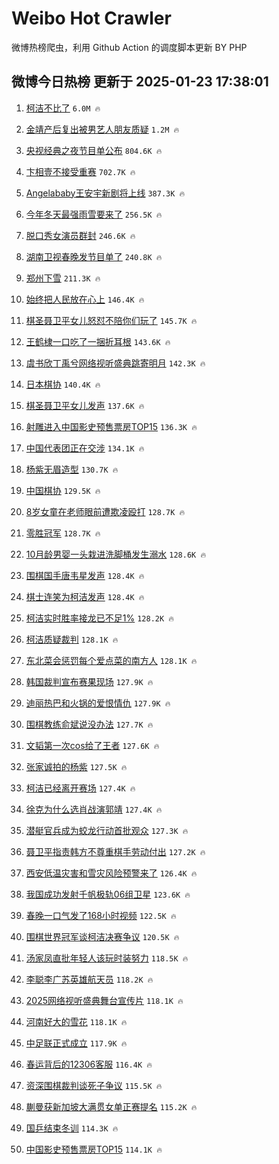# Weibo Hot Crawler 



微博热榜爬虫，利用 Github Action 的调度脚本更新 BY PHP 


## 微博今日热榜 更新于 2025-01-23 17:38:01 
1. [柯洁不比了](https://s.weibo.com/weibo?q=%23%E6%9F%AF%E6%B4%81%E4%B8%8D%E6%AF%94%E4%BA%86%23&t=31&band_rank=1&Refer=top) `6.0M 🔥` 

1. [金靖产后复出被男艺人朋友质疑](https://s.weibo.com/weibo?q=%23%E9%87%91%E9%9D%96%E4%BA%A7%E5%90%8E%E5%A4%8D%E5%87%BA%E8%A2%AB%E7%94%B7%E8%89%BA%E4%BA%BA%E6%9C%8B%E5%8F%8B%E8%B4%A8%E7%96%91%23&t=31&band_rank=2&Refer=top) `1.2M 🔥` 

1. [央视经典之夜节目单公布](https://s.weibo.com/weibo?q=%23%E5%A4%AE%E8%A7%86%E7%BB%8F%E5%85%B8%E4%B9%8B%E5%A4%9C%E8%8A%82%E7%9B%AE%E5%8D%95%E5%85%AC%E5%B8%83%23&t=31&band_rank=3&Refer=top) `804.6K 🔥` 

1. [卞相壹不接受重赛](https://s.weibo.com/weibo?q=%23%E5%8D%9E%E7%9B%B8%E5%A3%B9%E4%B8%8D%E6%8E%A5%E5%8F%97%E9%87%8D%E8%B5%9B%23&t=31&band_rank=4&Refer=top) `702.7K 🔥` 

1. [Angelababy王安宇新剧将上线](https://s.weibo.com/weibo?q=%23Angelababy%E7%8E%8B%E5%AE%89%E5%AE%87%E6%96%B0%E5%89%A7%E5%B0%86%E4%B8%8A%E7%BA%BF%23&t=31&band_rank=5&Refer=top) `387.3K 🔥` 

1. [今年冬天最强雨雪要来了](https://s.weibo.com/weibo?q=%23%E4%BB%8A%E5%B9%B4%E5%86%AC%E5%A4%A9%E6%9C%80%E5%BC%BA%E9%9B%A8%E9%9B%AA%E8%A6%81%E6%9D%A5%E4%BA%86%23&t=31&band_rank=6&Refer=top) `256.5K 🔥` 

1. [脱口秀女演员群封](https://s.weibo.com/weibo?q=%E8%84%B1%E5%8F%A3%E7%A7%80%E5%A5%B3%E6%BC%94%E5%91%98%E7%BE%A4%E5%B0%81&t=31&band_rank=7&Refer=top) `246.6K 🔥` 

1. [湖南卫视春晚发节目单了](https://s.weibo.com/weibo?q=%23%E6%B9%96%E5%8D%97%E5%8D%AB%E8%A7%86%E6%98%A5%E6%99%9A%E5%8F%91%E8%8A%82%E7%9B%AE%E5%8D%95%E4%BA%86%23&t=31&band_rank=8&Refer=top) `240.8K 🔥` 

1. [郑州下雪](https://s.weibo.com/weibo?q=%E9%83%91%E5%B7%9E%E4%B8%8B%E9%9B%AA&t=31&band_rank=9&Refer=top) `211.3K 🔥` 

1. [始终把人民放在心上](https://s.weibo.com/weibo?q=%23%E5%A7%8B%E7%BB%88%E6%8A%8A%E4%BA%BA%E6%B0%91%E6%94%BE%E5%9C%A8%E5%BF%83%E4%B8%8A%23&t=31&band_rank=10&Refer=top) `146.4K 🔥` 

1. [棋圣聂卫平女儿怒怼不陪你们玩了](https://s.weibo.com/weibo?q=%23%E6%A3%8B%E5%9C%A3%E8%81%82%E5%8D%AB%E5%B9%B3%E5%A5%B3%E5%84%BF%E6%80%92%E6%80%BC%E4%B8%8D%E9%99%AA%E4%BD%A0%E4%BB%AC%E7%8E%A9%E4%BA%86%23&t=31&band_rank=11&Refer=top) `145.7K 🔥` 

1. [王鹤棣一口吃了一捆折耳根](https://s.weibo.com/weibo?q=%23%E7%8E%8B%E9%B9%A4%E6%A3%A3%E4%B8%80%E5%8F%A3%E5%90%83%E4%BA%86%E4%B8%80%E6%8D%86%E6%8A%98%E8%80%B3%E6%A0%B9%23&t=31&band_rank=12&Refer=top) `143.6K 🔥` 

1. [虞书欣丁禹兮网络视听盛典跳寄明月](https://s.weibo.com/weibo?q=%23%E8%99%9E%E4%B9%A6%E6%AC%A3%E4%B8%81%E7%A6%B9%E5%85%AE%E7%BD%91%E7%BB%9C%E8%A7%86%E5%90%AC%E7%9B%9B%E5%85%B8%E8%B7%B3%E5%AF%84%E6%98%8E%E6%9C%88%23&t=31&band_rank=13&Refer=top) `142.3K 🔥` 

1. [日本棋协](https://s.weibo.com/weibo?q=%E6%97%A5%E6%9C%AC%E6%A3%8B%E5%8D%8F&t=31&band_rank=14&Refer=top) `140.4K 🔥` 

1. [棋圣聂卫平女儿发声](https://s.weibo.com/weibo?q=%23%E6%A3%8B%E5%9C%A3%E8%81%82%E5%8D%AB%E5%B9%B3%E5%A5%B3%E5%84%BF%E5%8F%91%E5%A3%B0%23&t=31&band_rank=15&Refer=top) `137.6K 🔥` 

1. [射雕进入中国影史预售票房TOP15](https://s.weibo.com/weibo?q=%23%E5%B0%84%E9%9B%95%E8%BF%9B%E5%85%A5%E4%B8%AD%E5%9B%BD%E5%BD%B1%E5%8F%B2%E9%A2%84%E5%94%AE%E7%A5%A8%E6%88%BFTOP15%23&t=31&band_rank=16&Refer=top) `136.3K 🔥` 

1. [中国代表团正在交涉](https://s.weibo.com/weibo?q=%23%E4%B8%AD%E5%9B%BD%E4%BB%A3%E8%A1%A8%E5%9B%A2%E6%AD%A3%E5%9C%A8%E4%BA%A4%E6%B6%89%23&t=31&band_rank=17&Refer=top) `134.1K 🔥` 

1. [杨紫无眉造型](https://s.weibo.com/weibo?q=%23%E6%9D%A8%E7%B4%AB%E6%97%A0%E7%9C%89%E9%80%A0%E5%9E%8B%23&t=31&band_rank=18&Refer=top) `130.7K 🔥` 

1. [中国棋协](https://s.weibo.com/weibo?q=%E4%B8%AD%E5%9B%BD%E6%A3%8B%E5%8D%8F&t=31&band_rank=19&Refer=top) `129.5K 🔥` 

1. [8岁女童在老师眼前遭欺凌殴打](https://s.weibo.com/weibo?q=%238%E5%B2%81%E5%A5%B3%E7%AB%A5%E5%9C%A8%E8%80%81%E5%B8%88%E7%9C%BC%E5%89%8D%E9%81%AD%E6%AC%BA%E5%87%8C%E6%AE%B4%E6%89%93%23&t=31&band_rank=20&Refer=top) `128.7K 🔥` 

1. [零胜冠军](https://s.weibo.com/weibo?q=%E9%9B%B6%E8%83%9C%E5%86%A0%E5%86%9B&t=31&band_rank=21&Refer=top) `128.7K 🔥` 

1. [10月龄男婴一头栽进洗脚桶发生溺水](https://s.weibo.com/weibo?q=%2310%E6%9C%88%E9%BE%84%E7%94%B7%E5%A9%B4%E4%B8%80%E5%A4%B4%E6%A0%BD%E8%BF%9B%E6%B4%97%E8%84%9A%E6%A1%B6%E5%8F%91%E7%94%9F%E6%BA%BA%E6%B0%B4%23&t=31&band_rank=22&Refer=top) `128.6K 🔥` 

1. [围棋国手唐韦星发声](https://s.weibo.com/weibo?q=%23%E5%9B%B4%E6%A3%8B%E5%9B%BD%E6%89%8B%E5%94%90%E9%9F%A6%E6%98%9F%E5%8F%91%E5%A3%B0%23&t=31&band_rank=23&Refer=top) `128.4K 🔥` 

1. [棋士连笑为柯洁发声](https://s.weibo.com/weibo?q=%23%E6%A3%8B%E5%A3%AB%E8%BF%9E%E7%AC%91%E4%B8%BA%E6%9F%AF%E6%B4%81%E5%8F%91%E5%A3%B0%23&t=31&band_rank=24&Refer=top) `128.4K 🔥` 

1. [柯洁实时胜率接龙已不足1%](https://s.weibo.com/weibo?q=%23%E6%9F%AF%E6%B4%81%E5%AE%9E%E6%97%B6%E8%83%9C%E7%8E%87%E6%8E%A5%E9%BE%99%E5%B7%B2%E4%B8%8D%E8%B6%B31%25%23&t=31&band_rank=25&Refer=top) `128.2K 🔥` 

1. [柯洁质疑裁判](https://s.weibo.com/weibo?q=%23%E6%9F%AF%E6%B4%81%E8%B4%A8%E7%96%91%E8%A3%81%E5%88%A4%23&t=31&band_rank=26&Refer=top) `128.1K 🔥` 

1. [东北菜会惩罚每个爱点菜的南方人](https://s.weibo.com/weibo?q=%23%E4%B8%9C%E5%8C%97%E8%8F%9C%E4%BC%9A%E6%83%A9%E7%BD%9A%E6%AF%8F%E4%B8%AA%E7%88%B1%E7%82%B9%E8%8F%9C%E7%9A%84%E5%8D%97%E6%96%B9%E4%BA%BA%23&t=31&band_rank=27&Refer=top) `128.1K 🔥` 

1. [韩国裁判宣布赛果现场](https://s.weibo.com/weibo?q=%23%E9%9F%A9%E5%9B%BD%E8%A3%81%E5%88%A4%E5%AE%A3%E5%B8%83%E8%B5%9B%E6%9E%9C%E7%8E%B0%E5%9C%BA%23&t=31&band_rank=28&Refer=top) `127.9K 🔥` 

1. [迪丽热巴和火锅的爱恨情仇](https://s.weibo.com/weibo?q=%23%E8%BF%AA%E4%B8%BD%E7%83%AD%E5%B7%B4%E5%92%8C%E7%81%AB%E9%94%85%E7%9A%84%E7%88%B1%E6%81%A8%E6%83%85%E4%BB%87%23&t=31&band_rank=29&Refer=top) `127.9K 🔥` 

1. [围棋教练俞斌说没办法](https://s.weibo.com/weibo?q=%23%E5%9B%B4%E6%A3%8B%E6%95%99%E7%BB%83%E4%BF%9E%E6%96%8C%E8%AF%B4%E6%B2%A1%E5%8A%9E%E6%B3%95%23&t=31&band_rank=30&Refer=top) `127.7K 🔥` 

1. [文韬第一次cos给了王者](https://s.weibo.com/weibo?q=%23%E6%96%87%E9%9F%AC%E7%AC%AC%E4%B8%80%E6%AC%A1cos%E7%BB%99%E4%BA%86%E7%8E%8B%E8%80%85%23&t=31&band_rank=31&Refer=top) `127.6K 🔥` 

1. [张家诚拍的杨紫](https://s.weibo.com/weibo?q=%E5%BC%A0%E5%AE%B6%E8%AF%9A%E6%8B%8D%E7%9A%84%E6%9D%A8%E7%B4%AB&t=31&band_rank=32&Refer=top) `127.5K 🔥` 

1. [柯洁已经离开赛场](https://s.weibo.com/weibo?q=%23%E6%9F%AF%E6%B4%81%E5%B7%B2%E7%BB%8F%E7%A6%BB%E5%BC%80%E8%B5%9B%E5%9C%BA%23&t=31&band_rank=33&Refer=top) `127.4K 🔥` 

1. [徐克为什么选肖战演郭靖](https://s.weibo.com/weibo?q=%E5%BE%90%E5%85%8B%E4%B8%BA%E4%BB%80%E4%B9%88%E9%80%89%E8%82%96%E6%88%98%E6%BC%94%E9%83%AD%E9%9D%96&t=31&band_rank=34&Refer=top) `127.4K 🔥` 

1. [潜艇官兵成为蛟龙行动首批观众](https://s.weibo.com/weibo?q=%E6%BD%9C%E8%89%87%E5%AE%98%E5%85%B5%E6%88%90%E4%B8%BA%E8%9B%9F%E9%BE%99%E8%A1%8C%E5%8A%A8%E9%A6%96%E6%89%B9%E8%A7%82%E4%BC%97&t=31&band_rank=35&Refer=top) `127.3K 🔥` 

1. [聂卫平指责韩方不尊重棋手劳动付出](https://s.weibo.com/weibo?q=%23%E8%81%82%E5%8D%AB%E5%B9%B3%E6%8C%87%E8%B4%A3%E9%9F%A9%E6%96%B9%E4%B8%8D%E5%B0%8A%E9%87%8D%E6%A3%8B%E6%89%8B%E5%8A%B3%E5%8A%A8%E4%BB%98%E5%87%BA%23&t=31&band_rank=36&Refer=top) `127.2K 🔥` 

1. [西安低温灾害和雪灾风险预警来了](https://s.weibo.com/weibo?q=%23%E8%A5%BF%E5%AE%89%E4%BD%8E%E6%B8%A9%E7%81%BE%E5%AE%B3%E5%92%8C%E9%9B%AA%E7%81%BE%E9%A3%8E%E9%99%A9%E9%A2%84%E8%AD%A6%E6%9D%A5%E4%BA%86%23&t=31&band_rank=37&Refer=top) `126.4K 🔥` 

1. [我国成功发射千帆极轨06组卫星](https://s.weibo.com/weibo?q=%23%E6%88%91%E5%9B%BD%E6%88%90%E5%8A%9F%E5%8F%91%E5%B0%84%E5%8D%83%E5%B8%86%E6%9E%81%E8%BD%A806%E7%BB%84%E5%8D%AB%E6%98%9F%23&t=31&band_rank=38&Refer=top) `123.6K 🔥` 

1. [春晚一口气发了168小时视频](https://s.weibo.com/weibo?q=%E6%98%A5%E6%99%9A%E4%B8%80%E5%8F%A3%E6%B0%94%E5%8F%91%E4%BA%86168%E5%B0%8F%E6%97%B6%E8%A7%86%E9%A2%91&t=31&band_rank=39&Refer=top) `122.5K 🔥` 

1. [围棋世界冠军谈柯洁决赛争议](https://s.weibo.com/weibo?q=%23%E5%9B%B4%E6%A3%8B%E4%B8%96%E7%95%8C%E5%86%A0%E5%86%9B%E8%B0%88%E6%9F%AF%E6%B4%81%E5%86%B3%E8%B5%9B%E4%BA%89%E8%AE%AE%23&t=31&band_rank=40&Refer=top) `120.5K 🔥` 

1. [汤家凤直批年轻人该玩时装努力](https://s.weibo.com/weibo?q=%23%E6%B1%A4%E5%AE%B6%E5%87%A4%E7%9B%B4%E6%89%B9%E5%B9%B4%E8%BD%BB%E4%BA%BA%E8%AF%A5%E7%8E%A9%E6%97%B6%E8%A3%85%E5%8A%AA%E5%8A%9B%23&t=31&band_rank=41&Refer=top) `118.5K 🔥` 

1. [李聪李广苏英雄航天员](https://s.weibo.com/weibo?q=%23%E6%9D%8E%E8%81%AA%E6%9D%8E%E5%B9%BF%E8%8B%8F%E8%8B%B1%E9%9B%84%E8%88%AA%E5%A4%A9%E5%91%98%23&t=31&band_rank=42&Refer=top) `118.2K 🔥` 

1. [2025网络视听盛典舞台宣传片](https://s.weibo.com/weibo?q=%232025%E7%BD%91%E7%BB%9C%E8%A7%86%E5%90%AC%E7%9B%9B%E5%85%B8%E8%88%9E%E5%8F%B0%E5%AE%A3%E4%BC%A0%E7%89%87%23&t=31&band_rank=43&Refer=top) `118.1K 🔥` 

1. [河南好大的雪花](https://s.weibo.com/weibo?q=%23%E6%B2%B3%E5%8D%97%E5%A5%BD%E5%A4%A7%E7%9A%84%E9%9B%AA%E8%8A%B1%23&t=31&band_rank=44&Refer=top) `118.1K 🔥` 

1. [中足联正式成立](https://s.weibo.com/weibo?q=%23%E4%B8%AD%E8%B6%B3%E8%81%94%E6%AD%A3%E5%BC%8F%E6%88%90%E7%AB%8B%23&t=31&band_rank=45&Refer=top) `117.9K 🔥` 

1. [春运背后的12306客服](https://s.weibo.com/weibo?q=%23%E6%98%A5%E8%BF%90%E8%83%8C%E5%90%8E%E7%9A%8412306%E5%AE%A2%E6%9C%8D%23&t=31&band_rank=46&Refer=top) `116.4K 🔥` 

1. [资深围棋裁判谈死子争议](https://s.weibo.com/weibo?q=%23%E8%B5%84%E6%B7%B1%E5%9B%B4%E6%A3%8B%E8%A3%81%E5%88%A4%E8%B0%88%E6%AD%BB%E5%AD%90%E4%BA%89%E8%AE%AE%23&t=31&band_rank=47&Refer=top) `115.5K 🔥` 

1. [蒯曼获新加坡大满贯女单正赛提名](https://s.weibo.com/weibo?q=%23%E8%92%AF%E6%9B%BC%E8%8E%B7%E6%96%B0%E5%8A%A0%E5%9D%A1%E5%A4%A7%E6%BB%A1%E8%B4%AF%E5%A5%B3%E5%8D%95%E6%AD%A3%E8%B5%9B%E6%8F%90%E5%90%8D%23&t=31&band_rank=48&Refer=top) `115.2K 🔥` 

1. [国乒结束冬训](https://s.weibo.com/weibo?q=%23%E5%9B%BD%E4%B9%92%E7%BB%93%E6%9D%9F%E5%86%AC%E8%AE%AD%23&t=31&band_rank=49&Refer=top) `114.3K 🔥` 

1. [中国影史预售票房TOP15](https://s.weibo.com/weibo?q=%23%E4%B8%AD%E5%9B%BD%E5%BD%B1%E5%8F%B2%E9%A2%84%E5%94%AE%E7%A5%A8%E6%88%BFTOP15%23&t=31&band_rank=50&Refer=top) `114.1K 🔥` 

